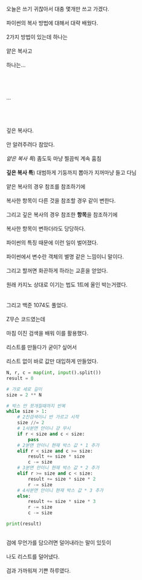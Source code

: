 오늘은 쓰기 귀찮아서 대충 몇개만 쓰고 가겠다.<br><br>
파이썬의 복사 방법에 대해서 대략 배웠다.<br><br>
2가지 방법이 있는데 하나는<br><br>
얕은 복사고<br><br>
하나는...<br><br><br><br><br>
...
<br><br><br><br><br>
깊은 복사다.<br><br>
안 알려주려다 참았다.<br><br>
*얕은 복사 특*) 좀도둑 마냥 찔끔씩 계속 훔침<br><br>
**깊은 복사 특**) 대범하게 기둥까지 뽑아가 지꺼마냥 들고 다님<br><br>
얕은 복사의 경우 참조를 참조하기에<br><br>
복사한 항목이 다른 것을 참조할 경우 같이 변한다.<br><br>
그리고 깊은 복사의 경우 참조한 **항목**을 참조하기에<br><br>
복사한 항목이 변하더라도 당당하다.<br><br>
파이썬의 특징 때문에 이런 일이 벌어졌다.<br><br>
파이썬에서 변수란 객체의 별명 같은 느낌이니 말이다.<br><br>
그리고 할꺼면 화끈하게 하라는 교훈을 얻었다.<br><br>
원래 카지노 상대로 이기는 법도 1트에 올인 박는거랬다.<br><br><br>
그리고 백준 1074도 풀었다.<br><br>
Z무슨 코드였는데<br><br>
마침 이진 검색을 배워 이를 활용했다.<br><br>
리스트를 만들다가 굳이? 싶어서<br><br>
리스트 없이 바로 값만 대입하게 만들었다.<br>

```py
N, r, c = map(int, input().split())
result = 0

# 가로 세로 길이
size = 2 ** N

# 박스 안 쪼개질때까지 반복
while size > 1:
    # 2진검색이니 반 가르고 시작
    size //= 2
    # 1사분면 안이니 걍 무시
    if r < size and c < size:
        pass 
    # 2분면 안이니 현재 박스 값 * 1 추가
    elif r < size and c >= size:
        result += size * size
        c -= size
    # 3분면 안이니 현재 박스 값 * 2 추가
    elif r >= size and c < size:
        result += size * size * 2
        r -= size
    # 4사분면 안이니 현재 박스 값 * 3 추가
    else:
        result += size * size * 3
        r -= size
        c -= size

print(result)
```
<br>
검에 무언가를 담으려면 덜어내라는 말이 있듯이<br><br>
나도 리스트를 덜어냈다.<br><br>
검과 가까워져 기쁜 하루였다.

<br>
<br>
<br>

<script src="https://utteranc.es/client.js"
        repo="anjun206/anjun206.github.io"
        issue-term="pathname"
        label="💬 utterances"
        theme="github-light"
        crossorigin="anonymous"
        async>
</script>
